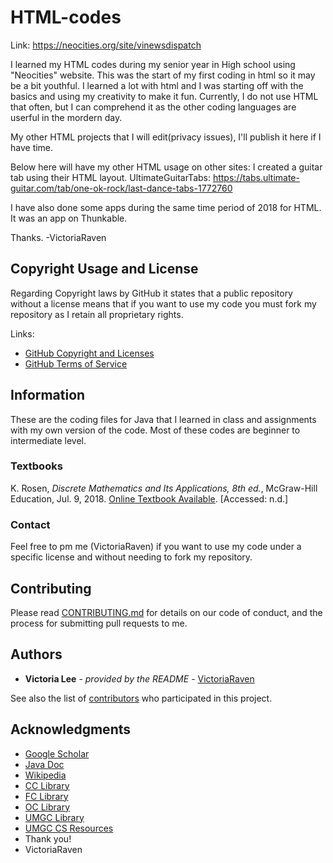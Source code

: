 # HTML-codes

Link: https://neocities.org/site/vinewsdispatch

I learned my HTML codes during my senior year in High school using "Neocities" website.
This was the start of my first coding in html so it may be a bit youthful.
I learned a lot with html and I was starting off with the basics and using my creativity to make it fun.
Currently, I do not use HTML that often, but I can comprehend it as the other coding languages are userful in the mordern day.

My other HTML projects that I will edit(privacy issues), I'll publish it here if I have time.

Below here will have my other HTML usage on other sites:
I created a guitar tab using their HTML layout.
UltimateGuitarTabs: https://tabs.ultimate-guitar.com/tab/one-ok-rock/last-dance-tabs-1772760

I have also done some apps during the same time period of 2018 for HTML. It was an app on Thunkable.

Thanks.
-VictoriaRaven

## Copyright Usage and License

Regarding Copyright laws by GitHub it states that a public repository without a license means that if you want to use my code you must fork my repository as I retain all proprietary rights.

Links:  
- [GitHub Copyright and Licenses](https://docs.github.com/en/repositories/managing-your-repositorys-settings-and-features/customizing-your-repository/licensing-a-repository)
- [GitHub Terms of Service](https://docs.github.com/en/site-policy/github-terms/github-terms-of-service)

## Information

These are the coding files for Java that I learned in class and assignments with my own version of the code.
Most of these codes are beginner to intermediate level.

### Textbooks
K. Rosen, *Discrete Mathematics and Its Applications, 8th ed.*, McGraw-Hill Education, Jul. 9, 2018. [Online Textbook Available](https://www.mheducation.com/highered/product/Discrete-Mathematics-and-Its-Applications-Rosen.html). [Accessed: n.d.]

### Contact

Feel free to pm me (VictoriaRaven) if you want to use my code under a specific license and without needing to fork my repository.

## Contributing

Please read [CONTRIBUTING.md](README.md) for details on our code
of conduct, and the process for submitting pull requests to me.

## Authors

  - **Victoria Lee** - *provided by the README* -
    [VictoriaRaven](https://github.com/VictoriaRaven)

See also the list of
[contributors](https://github.com/VictoriaRaven/Legal-Studies-IRAC-Python-Generator/main/README.md)
who participated in this project.

## Acknowledgments

- [Google Scholar](https://scholar.google.com/)
- [Java Doc](https://docs.oracle.com/javase/8/javase-books.htm)
- [Wikipedia](https://www.wikipedia.org/)
- [CC Library](https://cypresscollege.libguides.com/az/databases)
- [FC Library](https://library.fullcoll.edu/)
- [OC Library](https://orangecoastcollege.edu/academics/library/index.html)
- [UMGC Library](https://libguides.umgc.edu/home)
- [UMGC CS Resources](https://libguides.umgc.edu/c.php?g=316603&p=2114865)
 - Thank you!
 - VictoriaRaven



